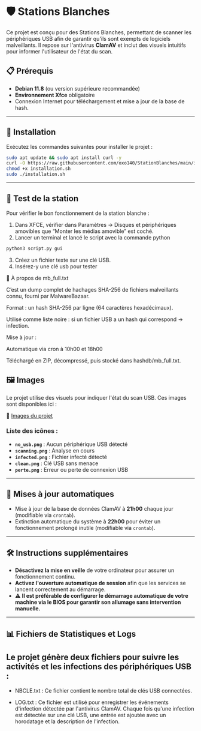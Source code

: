 # 🛡️ Stations Blanches

Ce projet est conçu pour des Stations Blanches, permettant de scanner les périphériques USB afin de garantir qu'ils sont exempts de logiciels malveillants. Il repose sur l'antivirus **ClamAV** et inclut des visuels intuitifs pour informer l'utilisateur de l'état du scan.

## 📋 Prérequis

- **Debian 11.8** (ou version supérieure recommandée)
- **Environnement Xfce** obligatoire
- Connexion Internet pour téléchargement et mise a jour de la base de hash.


---

## 🚀 Installation

Exécutez les commandes suivantes pour installer le projet :

```bash
sudo apt update && sudo apt install curl -y
curl -O https://raw.githubusercontent.com/oxo140/StationBlanches/main/installation.sh
chmod +x installation.sh
sudo ./installation.sh
```

---

## 🧪 Test de la station

Pour vérifier le bon fonctionnement de la station blanche :

1. Dans XFCE, vérifier dans Paramètres → Disques et périphériques amovibles que “Monter les médias amovible” est coché.
2. Lancer un terminal et lancé le script avec la commande python
```bash
python3 script.py gui
```
3. Créez un fichier texte sur une clé USB.
4. Insérez-y une clé usb pour tester


📄 À propos de mb_full.txt

C’est un dump complet de hachages SHA-256 de fichiers malveillants connu, fourni par MalwareBazaar.

Format : un hash SHA-256 par ligne (64 caractères hexadécimaux).

Utilisé comme liste noire : si un fichier USB a un hash qui correspond → infection.

Mise à jour :

Automatique via cron à 10h00 et 18h00

Téléchargé en ZIP, décompressé, puis stocké dans hashdb/mb_full.txt.


## 🖼️ Images

Le projet utilise des visuels pour indiquer l'état du scan USB. Ces images sont disponibles ici :

🔗 [Images du projet](https://github.com/dbarzin/pandora-box/tree/main/images)

### Liste des icônes :

- **`no_usb.png`** : Aucun périphérique USB détecté
- **`scanning.png`** : Analyse en cours
- **`infected.png`** : Fichier infecté détecté
- **`clean.png`** : Clé USB sans menace
- **`perte.png`** : Erreur ou perte de connexion USB

---

## 🔄 Mises à jour automatiques

- Mise à jour de la base de données ClamAV à **21h00** chaque jour (modifiable via `crontab`).
- Extinction automatique du système à **22h00** pour éviter un fonctionnement prolongé inutile (modifiable via `crontab`).

---

## 🛠️ Instructions supplémentaires

- **Désactivez la mise en veille** de votre ordinateur pour assurer un fonctionnement continu.
- **Activez l'ouverture automatique de session** afin que les services se lancent correctement au démarrage.
- ⚠️ **Il est préférable de configurer le démarrage automatique de votre machine via le BIOS pour garantir son allumage sans intervention manuelle.**

---

## 📊 Fichiers de Statistiques et Logs

## Le projet génère deux fichiers pour suivre les activités et les infections des périphériques USB :

- NBCLE.txt : Ce fichier contient le nombre total de clés USB connectées.

- LOG.txt : Ce fichier est utilisé pour enregistrer les événements d'infection détectée par l'antivirus ClamAV.
        Chaque fois qu'une infection est détectée sur une clé USB, une entrée est ajoutée avec un horodatage et la description de l'infection.
